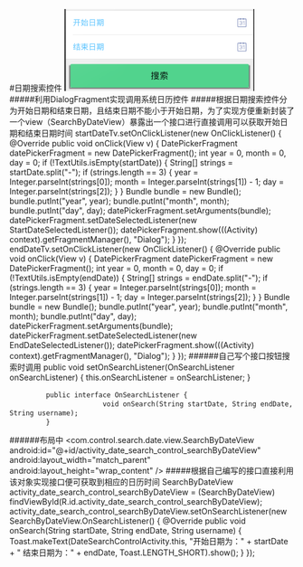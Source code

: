 #日期搜索控件
![github](https://raw.githubusercontent.com/hunimeizi/DateSearchControl/8b16c41609692ea721f5ccb074fc653ae5ed1ed3/app/src/main/res/mipmap-hdpi/searchview.png "github")</br>
#####利用DialogFragment实现调用系统日历控件
#####根据日期搜索控件分为开始日期和结束日期，且结束日期不能小于开始日期，为了实现方便重新封装了一个view（SearchByDateView）暴露出一个接口进行直接调用可以获取开始日期和结束日期时间
             startDateTv.setOnClickListener(new OnClickListener() {
                 @Override
                 public void onClick(View v) {
                     DatePickerFragment datePickerFragment = new DatePickerFragment();
                     int year = 0, month = 0, day = 0;
                     if (!TextUtils.isEmpty(startDate)) {
                         String[] strings = startDate.split("-");
                         if (strings.length == 3) {
                             year = Integer.parseInt(strings[0]);
                             month = Integer.parseInt(strings[1]) - 1;
                             day = Integer.parseInt(strings[2]);
                         }
                     }
                     Bundle bundle = new Bundle();
                     bundle.putInt("year", year);
                     bundle.putInt("month", month);
                     bundle.putInt("day", day);
                     datePickerFragment.setArguments(bundle);
                     datePickerFragment.setDateSelectedListener(new StartDateSelectedListener());
                     datePickerFragment.show(((Activity) context).getFragmentManager(), "Dialog");
                 }
             });
             endDateTv.setOnClickListener(new OnClickListener() {
                 @Override
                 public void onClick(View v) {
                     DatePickerFragment datePickerFragment = new DatePickerFragment();
                     int year = 0, month = 0, day = 0;
                     if (!TextUtils.isEmpty(endDate)) {
                         String[] strings = endDate.split("-");
                         if (strings.length == 3) {
                             year = Integer.parseInt(strings[0]);
                             month = Integer.parseInt(strings[1]) - 1;
                             day = Integer.parseInt(strings[2]);
                         }
                     }
                     Bundle bundle = new Bundle();
                     bundle.putInt("year", year);
                     bundle.putInt("month", month);
                     bundle.putInt("day", day);
                     datePickerFragment.setArguments(bundle);
                     datePickerFragment.setDateSelectedListener(new EndDateSelectedListener());
                     datePickerFragment.show(((Activity) context).getFragmentManager(), "Dialog");
                 }
             });
######自己写个接口按钮搜索时调用
             public void setOnSearchListener(OnSearchListener onSearchListener) {
                                this.onSearchListener = onSearchListener;
             }

             public interface OnSearchListener {
                           void onSearch(String startDate, String endDate, String username);
             }
######布局中
            <com.control.search.date.view.SearchByDateView
                             android:id="@+id/activity_date_search_control_searchByDateView"
                             android:layout_width="match_parent"
                             android:layout_height="wrap_content" />
#####根据自己编写的接口直接利用该对象实现接口便可获取到相应的日历时间
        SearchByDateView activity_date_search_control_searchByDateView = (SearchByDateView) findViewById(R.id.activity_date_search_control_searchByDateView);
        activity_date_search_control_searchByDateView.setOnSearchListener(new SearchByDateView.OnSearchListener() {
            @Override
            public void onSearch(String startDate, String endDate, String username) {
                Toast.makeText(DateSearchControlActivity.this, "开始日期为：" + startDate + "   结束日期为：" + endDate, Toast.LENGTH_SHORT).show();
            }
        });